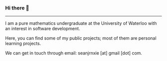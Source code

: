 ### Hi there 👋
---

I am a pure mathematics undergraduate at the University of Waterloo with an interest in software development.

Here, you can find some of my public projects; most of them are personal learning projects.

We can get in touch through email: seanjrnxie [at] gmail [dot] com.
